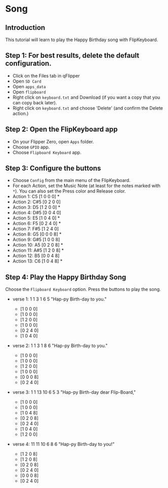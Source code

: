# Song

## Introduction

This tutorial will learn to play the Happy Birthday song with FlipKeyboard.

## Step 1: For best results, delete the default configuration.

- Click on the Files tab in qFlipper
- Open `SD Card`
- Open `apps_data`
- Open `flipboard`
- Right click on `keyboard.txt` and Download (if you want a copy that you can copy back later).
- Right click on `keyboard.txt` and choose 'Delete' (and confirm the Delete action.)

## Step 2: Open the FlipKeyboard app

- On your Flipper Zero, open `Apps` folder.
- Choose `GPIO` app.
- Choose `Flipboard Keyboard` app.

## Step 3: Configure the buttons

- Choose `Config` from the main menu of the FlipKeyboard.
- For each Action, set the Music Note (at least for the notes marked with `*`).  You can also set the Press color and Release color.
- Action 1: C5     [1 0 0 0] *
- Action 2: C#5    [0 2 0 0]
- Action 3: D5     [1 2 0 0] *
- Action 4: D#5    [0 0 4 0]
- Action 5: E5     [1 0 4 0] *
- Action 6: F5     [0 2 4 0] *
- Action 7: F#5    [1 2 4 0]
- Action 8: G5     [0 0 0 8] *
- Action 9: G#5    [1 0 0 8]
- Action 10: A5    [0 2 0 8] *
- Action 11: A#5   [1 2 0 8] *
- Action 12: B5    [0 0 4 8]
- Action 13: C6    [1 0 4 8] *

## Step 4: Play the Happy Birthday Song

Choose the `Flipboard Keyboard` option.  Press the buttons to play the song.

- verse 1: 1 1 3 1 6 5  "Hap-py Birth-day to you."
  - [1 0 0 0]
  - [1 0 0 0]
  - [1 2 0 0]
  - [1 0 0 0]
  - [0 2 4 0]
  - [1 0 4 0]

- verse 2: 1 1 3 1 8 6  "Hap-py Birth-day to you."
  - [1 0 0 0]
  - [1 0 0 0]
  - [1 2 0 0]
  - [1 0 0 0]
  - [0 0 0 8]
  - [0 2 4 0]

- verse 3: 1 1 13 10 6 5 3  "Hap-py Birth-day dear Flip-Board,"
  - [1 0 0 0]
  - [1 0 0 0]
  - [1 0 4 8]
  - [0 2 0 8]
  - [0 2 4 0]
  - [1 0 4 0]
  - [1 2 0 0]

- verse 4: 11 11 10 6 8 6  "Hap-py Birth-day to you!"
  - [1 2 0 8]
  - [1 2 0 8]
  - [0 2 0 8]
  - [0 2 4 0]
  - [0 0 0 8]
  - [0 2 4 0]

